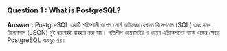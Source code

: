 ### Question 1 : What is PostgreSQL?

**Answer** : PostgreSQL একটি শক্তিশালী ওপেন সোর্স ডাটাবেজ যেখানে রিলেশনাল (SQL) এবং নন-রিলেশনাল (JSON) দুই ধরণেরই ব্যবহার করা যায়। গতিশীল ওয়েবসাইট ও ওয়েব এপ্লিকেশনের ব্যাক এন্ডের ক্ষেত্রে PostgreSQL ব্যবহৃত হয়।

